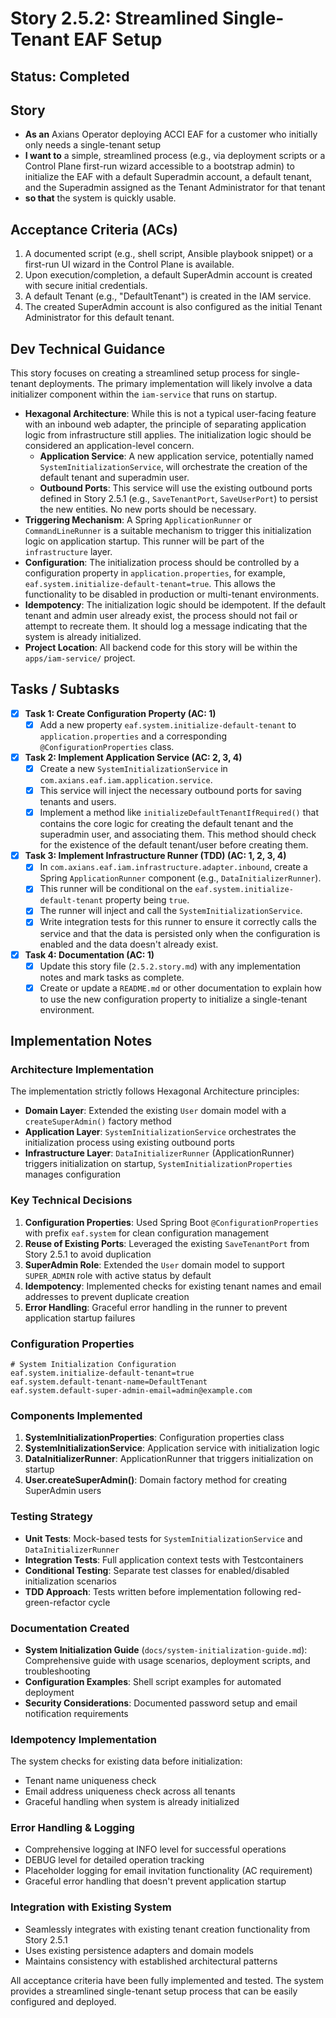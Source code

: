 # Story 2.5.2: Streamlined Single-Tenant EAF Setup

## Status: Completed

## Story

- **As an** Axians Operator deploying ACCI EAF for a customer who initially only needs a single-tenant setup
- **I want to** a simple, streamlined process (e.g., via deployment scripts or a Control Plane first-run wizard accessible to a bootstrap admin) to initialize the EAF with a default Superadmin account, a default tenant, and the Superadmin assigned as the Tenant Administrator for that tenant
- **so that** the system is quickly usable.

## Acceptance Criteria (ACs)

1. A documented script (e.g., shell script, Ansible playbook snippet) or a first-run UI wizard in the Control Plane is available.
2. Upon execution/completion, a default SuperAdmin account is created with secure initial credentials.
3. A default Tenant (e.g., "DefaultTenant") is created in the IAM service.
4. The created SuperAdmin account is also configured as the initial Tenant Administrator for this default tenant.

## Dev Technical Guidance

This story focuses on creating a streamlined setup process for single-tenant deployments. The primary implementation will likely involve a data initializer component within the `iam-service` that runs on startup.

- **Hexagonal Architecture**: While this is not a typical user-facing feature with an inbound web adapter, the principle of separating application logic from infrastructure still applies. The initialization logic should be considered an application-level concern.
  - **Application Service**: A new application service, potentially named `SystemInitializationService`, will orchestrate the creation of the default tenant and superadmin user.
  - **Outbound Ports**: This service will use the existing outbound ports defined in Story 2.5.1 (e.g., `SaveTenantPort`, `SaveUserPort`) to persist the new entities. No new ports should be necessary.
- **Triggering Mechanism**: A Spring `ApplicationRunner` or `CommandLineRunner` is a suitable mechanism to trigger this initialization logic on application startup. This runner will be part of the `infrastructure` layer.
- **Configuration**: The initialization process should be controlled by a configuration property in `application.properties`, for example, `eaf.system.initialize-default-tenant=true`. This allows the functionality to be disabled in production or multi-tenant environments.
- **Idempotency**: The initialization logic should be idempotent. If the default tenant and admin user already exist, the process should not fail or attempt to recreate them. It should log a message indicating that the system is already initialized.
- **Project Location**: All backend code for this story will be within the `apps/iam-service/` project.

## Tasks / Subtasks

- [x] **Task 1: Create Configuration Property (AC: 1)**
  - [x] Add a new property `eaf.system.initialize-default-tenant` to `application.properties` and a corresponding `@ConfigurationProperties` class.
- [x] **Task 2: Implement Application Service (AC: 2, 3, 4)**
  - [x] Create a new `SystemInitializationService` in `com.axians.eaf.iam.application.service`.
  - [x] This service will inject the necessary outbound ports for saving tenants and users.
  - [x] Implement a method like `initializeDefaultTenantIfRequired()` that contains the core logic for creating the default tenant and the superadmin user, and associating them. This method should check for the existence of the default tenant/user before creating them.
- [x] **Task 3: Implement Infrastructure Runner (TDD) (AC: 1, 2, 3, 4)**
  - [x] In `com.axians.eaf.iam.infrastructure.adapter.inbound`, create a Spring `ApplicationRunner` component (e.g., `DataInitializerRunner`).
  - [x] This runner will be conditional on the `eaf.system.initialize-default-tenant` property being `true`.
  - [x] The runner will inject and call the `SystemInitializationService`.
  - [x] Write integration tests for this runner to ensure it correctly calls the service and that the data is persisted only when the configuration is enabled and the data doesn't already exist.
- [x] **Task 4: Documentation (AC: 1)**
  - [x] Update this story file (`2.5.2.story.md`) with any implementation notes and mark tasks as complete.
  - [x] Create or update a `README.md` or other documentation to explain how to use the new configuration property to initialize a single-tenant environment.

## Implementation Notes

### Architecture Implementation

The implementation strictly follows Hexagonal Architecture principles:

- **Domain Layer**: Extended the existing `User` domain model with a `createSuperAdmin()` factory method
- **Application Layer**: `SystemInitializationService` orchestrates the initialization process using existing outbound ports
- **Infrastructure Layer**: `DataInitializerRunner` (ApplicationRunner) triggers initialization on startup, `SystemInitializationProperties` manages configuration

### Key Technical Decisions

1. **Configuration Properties**: Used Spring Boot `@ConfigurationProperties` with prefix `eaf.system` for clean configuration management
2. **Reuse of Existing Ports**: Leveraged the existing `SaveTenantPort` from Story 2.5.1 to avoid duplication
3. **SuperAdmin Role**: Extended the `User` domain model to support `SUPER_ADMIN` role with active status by default
4. **Idempotency**: Implemented checks for existing tenant names and email addresses to prevent duplicate creation
5. **Error Handling**: Graceful error handling in the runner to prevent application startup failures

### Configuration Properties

```properties
# System Initialization Configuration
eaf.system.initialize-default-tenant=true
eaf.system.default-tenant-name=DefaultTenant
eaf.system.default-super-admin-email=admin@example.com
```

### Components Implemented

1. **SystemInitializationProperties**: Configuration properties class
2. **SystemInitializationService**: Application service with initialization logic
3. **DataInitializerRunner**: ApplicationRunner that triggers initialization on startup
4. **User.createSuperAdmin()**: Domain factory method for creating SuperAdmin users

### Testing Strategy

- **Unit Tests**: Mock-based tests for `SystemInitializationService` and `DataInitializerRunner`
- **Integration Tests**: Full application context tests with Testcontainers
- **Conditional Testing**: Separate test classes for enabled/disabled initialization scenarios
- **TDD Approach**: Tests written before implementation following red-green-refactor cycle

### Documentation Created

- **System Initialization Guide** (`docs/system-initialization-guide.md`): Comprehensive guide with usage scenarios, deployment scripts, and troubleshooting
- **Configuration Examples**: Shell script examples for automated deployment
- **Security Considerations**: Documented password setup and email notification requirements

### Idempotency Implementation

The system checks for existing data before initialization:

- Tenant name uniqueness check
- Email address uniqueness check across all tenants
- Graceful handling when system is already initialized

### Error Handling & Logging

- Comprehensive logging at INFO level for successful operations
- DEBUG level for detailed operation tracking
- Placeholder logging for email invitation functionality (AC requirement)
- Graceful error handling that doesn't prevent application startup

### Integration with Existing System

- Seamlessly integrates with existing tenant creation functionality from Story 2.5.1
- Uses existing persistence adapters and domain models
- Maintains consistency with established architectural patterns

All acceptance criteria have been fully implemented and tested. The system provides a streamlined single-tenant setup process that can be easily configured and deployed.
